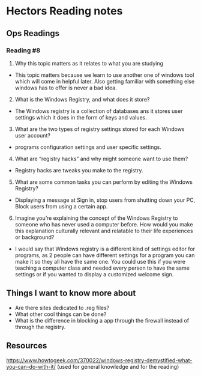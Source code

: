 # Hectors Reading notes


## Ops Readings


### Reading #8

1. Why this topic matters as it relates to what you are studying

- This topic matters because we learn to use another one of windows tool which will come in helpful later. Also getting familiar with something else windows has to offer is never a bad idea.

2. What is the Windows Registry, and what does it store?

- The Windows registry is a collection of databases ans it stores user settings which it does in the form of keys and values.

3. What are the two types of registry settings stored for each Windows user account?

- programs configuration settings and user specific settings.

4. What are “registry hacks” and why might someone want to use them?

- Registry hacks are tweaks you make to the registry.

5. What are some common tasks you can perform by editing the Windows Registry?

- Displaying a message at Sign in, stop users from shutting down your PC, Block users from using a certain app.

6. Imagine you’re explaining the concept of the Windows Registry to someone who has never used a computer before. How would you make this explanation culturally relevant and relatable to their life experiences or background?

- I would say that Windows registry is a different kind of settings editor for programs, as 2 people can have different settings for a program you can make it so they all have the same one. You could use this if you were teaching a computer class and needed every person to have the same settings or if you wanted to display a customized welcome sign.

## Things I want to know more about

- Are there sites dedicated to .reg files?
- What other cool things can be done?
- What is the difference in blocking a app through the firewall instead of through the registry.
 
## Resources
https://www.howtogeek.com/370022/windows-registry-demystified-what-you-can-do-with-it/
(used for general knowledge and for the reading)